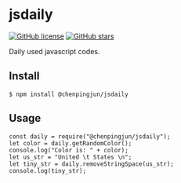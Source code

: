 # jsdaily
[![GitHub license](https://img.shields.io/github/license/PingjunChen/jsdaily.svg)](https://github.com/PingjunChen/jsdaily/blob/master/LICENSE)
[![GitHub stars](https://img.shields.io/github/stars/PingjunChen/jsdaily.svg)](https://github.com/PingjunChen/jsdaily/stargazers)

Daily used javascript codes.

## Install
```
$ npm install @chenpingjun/jsdaily
```

## Usage
```
const daily = require("@chenpingjun/jsdaily");
let color = daily.getRandomColor();
console.log("Color is: " + color);
let us_str = "United \t States \n";
let tiny_str = daily.removeStringSpace(us_str);
console.log(tiny_str);
```
